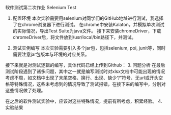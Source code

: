 软件测试第二次作业 Selenium Test

1.	配置环境
本次实验需要用selenium对同学们的GitHub地址进行测试，我选择了在chrome浏览器下进行测试。
在chrome中安装Kalaton，并模拟单次测试的实际情况，导出Test Suite为java文件。
接下来安装chromeDriver，下载chromeDriver后，将文件放到/usr/local/bin路径下，并测试。
 
2.	测试实例编写
本次实验需要引入多个jar包，包括selenium, poi, junit等，同时需要注意jar包版本与环境的对应关系。
 
接下来就是对测试逻辑的编写，具体代码已经上传到GIthub：
3.	问题分析
在最后测试阶段遇到了诸多问题，其中之一就是编写测试时对xlsx文档中可能出现的情况考虑不周，如文档中出现了末尾空格、换行、出现、缺少“/”符号、无url或开头空格等特殊情况，这些未考虑到的情况导致了测试报错，在接下来的编写中，分别对这些情况做了处理。
 
在之后的软件测试实验中，应该对这些特殊情况，提前有所考虑，积累经验。
4.	实验结果
 
